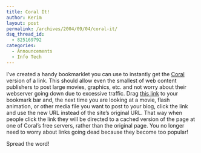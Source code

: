 ```yaml
---
title: Coral It!
author: Kerim
layout: post
permalink: /archives/2004/09/04/coral-it/
dsq_thread_id:
  - 825169792
categories:
  - Announcements
  - Info Tech
---
```

I&#8217;ve created a handy bookmarklet you can use to instantly get the <a href="http://www.scs.cs.nyu.edu/coral/" onclick="_gaq.push(['_trackEvent', 'outbound-article', 'http://www.scs.cs.nyu.edu/coral/', 'Coral']);" >Coral</a> version of a link. This should allow even the smallest of web content publishers to post large movies, graphics, etc. and not worry about their webserver going down due to excessive traffic. Drag [this link][1] to your bookmark bar and, the next time you are looking at a movie, flash animation, or other media file you want to post to your blog, click the link and use the new URL instead of the site&#8217;s original URL. That way when people click the link they will be directed to a cached version of the page at one of Coral&#8217;s free servers, rather than the original page. You no longer need to worry about links going dead because they become too popular!

Spread the word!



 [1]: javascript:void(location.href='http://redirect.nyud.net:8090/?url='+location.href)